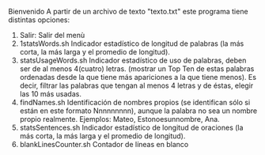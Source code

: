 Bienvenido
A partir de un archivo de texto "texto.txt" este programa tiene distintas opciones:
1. Salir: Salir del menù
2. 1statsWords.sh
Indicador estadístico de longitud de palabras (la más corta, la más larga y el
promedio de longitud).
3. statsUsageWords.sh
Indicador estadístico de uso de palabras, deben ser de al menos 4(cuatro)
letras. (mostrar un Top Ten de estas palabras ordenadas desde la que tiene
más apariciones a la que tiene menos). Es decir, filtrar las palabras que
tengan al menos 4 letras y de éstas, elegir las 10 más usadas.
4. findNames.sh
Identificación de nombres propios (se identifican sólo si están en este formato
Nnnnnnnnn), aunque la palabra no sea un nombre propio realmente.
Ejemplos: Mateo, Estonoesunnombre, Ana.
5. statsSentences.sh
Indicador estadístico de longitud de oraciones (la más corta, la más larga y el
promedio de longitud).
6. blankLinesCounter.sh
Contador de líneas en blanco
